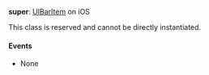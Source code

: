 **super**: [UIBarItem](UIBarItem.md) on iOS

This class is reserved and cannot be directly instantiated.

#### Events

* None



